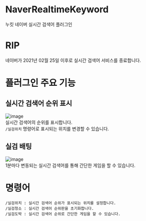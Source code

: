 # NaverRealtimeKeyword
누킷 네이버 실시간 검색어 플러그인

# RIP
네이버가 2021년 02월 25일 이후로 실시간 검색어 서비스를 종료합니다.

# 플러그인 주요 기능
## 실시간 검색어 순위 표시
![image](https://user-images.githubusercontent.com/29895665/108557875-befd6e80-732b-11eb-92be-68a8d07ece68.png)  
실시간 검색어의 순위를 표시합니다.  
``/실검위치`` 명령어로 표시되는 위치를 변경할 수 있습니다.

## 실검 배팅
![image](https://user-images.githubusercontent.com/29895665/108557814-aee58f00-732b-11eb-92a7-c1c6ea2e3a6e.png)  
1분마다 변동되는 실시간 검색어를 통해 간단한 게임을 할 수 있습니다.  

# 명령어
```
/실검위치 : 실시간 검색어 순위가 표시되는 위치를 설정합니다.
/실검청소 : 실시간 검색어 순위판을 초기화합니다.
/실검도박 : 실시간 검색어 순위로 간단한 게임을 할 수 있습니다.
```
